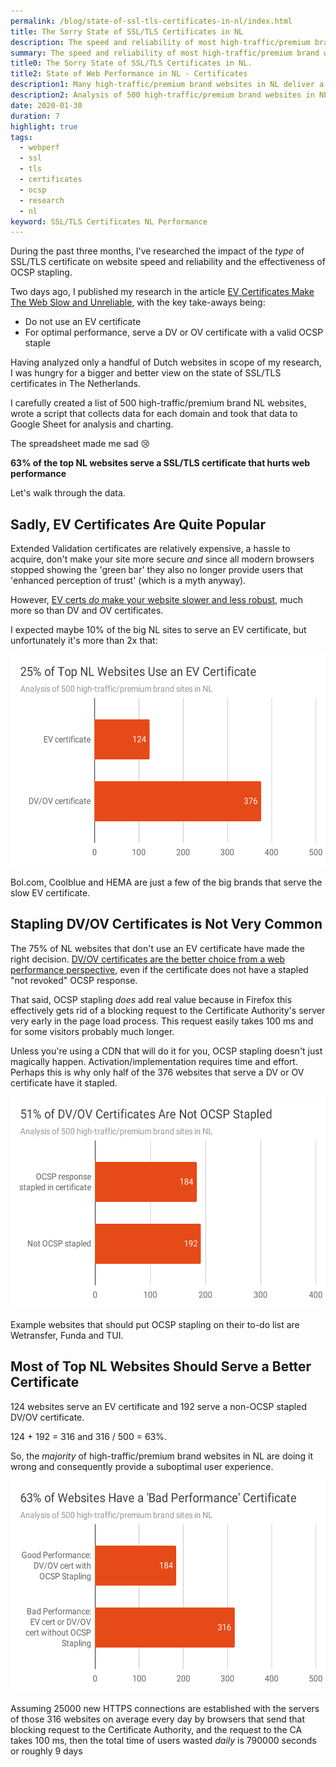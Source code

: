 ```yaml
---
permalink: /blog/state-of-ssl-tls-certificates-in-nl/index.html
title: The Sorry State of SSL/TLS Certificates in NL
description: The speed and reliability of most high-traffic/premium brand websites in NL suffers from their choice for the wrong type of SSL/TLS certiticate or server configuration.
summary: The speed and reliability of most high-traffic/premium brand websites in NL suffers from their choice for the wrong type of SSL/TLS certiticate or server configuration. View the results of my analysis of 500 websites.
title0: The Sorry State of SSL/TLS Certificates in NL.
title2: State of Web Performance in NL - Certificates
description1: Many high-traffic/premium brand websites in NL deliver a suboptimal user experience because 
description2: Analysis of 500 high-traffic/premium brand websites in NL. 62% are serving an SSL/TLS certificate that hurts the user experience.
date: 2020-01-30
duration: 7
highlight: true
tags:
  - webperf
  - ssl
  - tls
  - certificates
  - ocsp
  - research
  - nl
keyword: SSL/TLS Certificates NL Performance
---
```


During the past three months, I've researched the impact of the  _type_ of SSL/TLS certificate on website speed and reliability and the effectiveness of OCSP stapling. 

Two days ago, I published my research in the article [EV Certificates Make The Web Slow and Unreliable](https://www.aaronpeters.nl/blog/ev-certificates-make-the-web-slow-and-unreliable/), with the key take-aways being:

<!-- Two days ago, I published [EV Certificates Make The Web Slow and Unreliable](https://www.aaronpeters.nl/blog/ev-certificates-make-the-web-slow-and-unreliable/). The article describes my research into the impact of the  _type_ of SSL/TLS certificate on web performance and the effectiveness of OCSP stapling. The key take-aways  are: -->

<!-- - EV certificates are a _very_ bad choice from a web performance perspective
- Your best option is a DV certificate, served with a valid OCSP staple -->

<!-- - If you care about web performance, do not use an EV certificate
- Your best option is a DV certificate, served with a valid OCSP staple -->

- Do not use an EV certificate
- For optimal performance, serve a DV or OV certificate with a valid OCSP staple

<!-- Knowing the _type_ of certificate and OCSP stapling are important, I wanted to know what the big websites in NL are serving today. Are EV certificates popular?  -->

Having analyzed only a handful of Dutch websites in scope of my research, I was hungry for a bigger and better view on the state of SSL/TLS certificates in The Netherlands.

<!-- Still hungry for more data and insights, 
In scope of my research I analyzed a few NL websites and I was left hungry for more data and insights. I was especially interested in having a good view on the state of SSL/TLS certificates in The Netherlands. -->
<!-- Are EV certificates popular in NL? Do many NL sites serve their DV certificate with a stapled OCSP response? -->

I carefully created a list of 500 high-traffic/premium brand NL websites, wrote a script that collects data for each domain and took that data to Google Sheet for analysis and charting.

The spreadsheet made me sad 😢

**63% of the top NL websites serve a SSL/TLS certificate that hurts web performance**

Let's walk through the data.

<!-- ## <a name="a"></a>How collected the data

Bash script
For each website, run a few OpenSSL commands, store results in a local file 
Google Sheet

Has OCSP staple?

`echo QUIT | openssl s_client -servername www.cloudflare.com -connect www.cloudflare.com:443 -status 2> /dev/null | grep -A 17 'OCSP response:' | grep -B 17 'Next Update'`

If the certificate is _not_ stapled, the command will show _no_ output. -->


## Sadly, EV Certificates Are Quite Popular

Extended Validation certificates are relatively expensive, a hassle to acquire, don't make your site more secure _and_ since all modern browsers stopped showing the 'green bar' they also no longer provide users that 'enhanced perception of trust' (which is a myth anyway).

However, [EV certs _do_ make your website slower and less robust](/blog/ev-certificates-make-the-web-slow-and-unreliable/#ev-cert-perf), much more so than DV and OV certificates.

I expected maybe 10% of the big NL sites to serve an EV certificate, but unfortunately it's more than 2x that: 
<!-- **One out of four top NL websites uses an EV certificate**. -->

<img loading="lazy" class="responsive-ugh" src="/static/img/25percent-of-websites-have-an-ev-certificate.svg" width="548" height="339" alt="25 percent of top NL websites have an EV certificate">

Bol.com, Coolblue and HEMA are just a few of the big brands that serve the slow EV certificate.

## Stapling DV/OV Certificates is Not Very Common

The 75% of NL websites that don't use an EV certificate have made the right decision. 
[DV/OV certificates are the better choice from a web performance perspective](/blog/ev-certificates-make-the-web-slow-and-unreliable/#dv-cert-perf), even if the certificate does not have a stapled "not revoked" OCSP response.

That said, OCSP stapling _does_ add real value because in Firefox this effectively gets rid of a blocking request to the Certificate Authority's server very early in the page load process. This request easily takes 100 ms and for some visitors probably much longer.

Unless you're using a CDN that will do it for you, OCSP stapling doesn't just magically happen.
Activation/implementation requires time and effort.
Perhaps this is why only half of the 376 websites that serve a DV or OV certificate have it stapled.

<img loading="lazy" class="responsive-ugh" src="/static/img/51percent-of-dv-or-ov-certificates-are-not-ocsp-stapled.svg" width="548" height="339" alt="51% of top NL websites have an DV/OV certificate without OCSP staple">

Example websites that should put OCSP stapling on their to-do list are Wetransfer, Funda and TUI.

## Most of Top NL Websites Should Serve a Better Certificate

124 websites serve an EV certificate and 192 serve a non-OCSP stapled DV/OV certificate. 

124 + 192 = 316 and 316 / 500 = 63%.

So, the _majority_ of high-traffic/premium brand websites in NL are doing it wrong and consequently provide a suboptimal user experience.

<img loading="lazy" class="responsive-ugh" src="/static/img/63percent-of-websites-have-a-bad-performance-certificate.svg" width="548" height="339" alt="63 percent of top NL websites have a Bad Performance certificate">

Assuming 25000 new HTTPS connections are established with the servers of those 316 websites on average every day by browsers that send that blocking request to the Certificate Authority, and the request to the CA takes 100 ms, then the total time of users wasted _daily_ is 790000 seconds or roughly 9 days

<!-- NL devs, we can fix this, right? -->
<!-- The Web is slow enough even _with_ high-performance SSL/TLS certificates.  -->

<!-- If you believe there _is_ a strong argument in favour of using an EV certificate, or a good reason to _not_ staple your DV/OV certificate ... please grab me on [Twitter](https://twitter.com/aaronpeters).  -->
<!-- ((313*25000)*0,1)/(60*60*24) -->

<!-- 
## Certificate Authorities Used By Top NL Websites

This is a bonus chart and irrelevant to the topic of SSL/TLS certificates and 
<img loading="lazy" class="responsive-ugh" src="/static/img/71percent-of-ev-certs-authored-by-sectigo-digicert-comodo.svg" width="548" height="339" alt="">

## <a name="closing"></a>Closing Remarks -->
